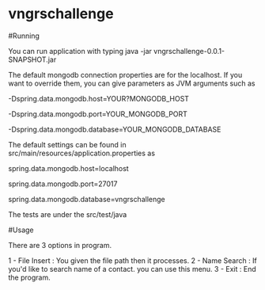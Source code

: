 # vngrschallenge

#Running

You can run application with typing java -jar vngrschallenge-0.0.1-SNAPSHOT.jar

The default mongodb connection properties are for the localhost. If you want to override them, you can give parameters as JVM arguments such as

-Dspring.data.mongodb.host=YOUR?MONGODB_HOST

-Dspring.data.mongodb.port=YOUR_MONGODB_PORT

-Dspring.data.mongodb.database=YOUR_MONGODB_DATABASE

The default settings can be found in src/main/resources/application.properties as

spring.data.mongodb.host=localhost

spring.data.mongodb.port=27017

spring.data.mongodb.database=vngrschallenge

The tests are under the src/test/java

#Usage

There are 3 options in program. 

1 - File Insert : You given the file path then it processes.
2 - Name Search : If you'd like to search name of a contact. you can use this menu.
3 - Exit        : End the program.
